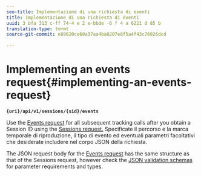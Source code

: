 ```yaml
---
seo-title: Implementazione di una richiesta di eventi
title: Implementazione di una richiesta di eventi
uuid: 3 bfa 313 c-ff 74-4 e 2 e-bbde -6 f 4 a 6221 d 85 b
translation-type: tm+mt
source-git-commit: e89620ce60a37aa4ba0207e8f5a4f43c76026dcd

---
```



# Implementing an events request{#implementing-an-events-request}

**`{uri}/api/v1/sessions/{sid}/events`**

Use the [Events request](/help/media-collection-api/mc-api-ref/mc-api-events-req.md) for all subsequent tracking calls after you obtain a Session ID using the [Sessions request.](/help/media-collection-api/mc-api-ref/mc-api-sessions-req.md) Specificate il percorso e la marca temporale di riproduzione, il tipo di evento ed eventuali parametri facoltativi che desiderate includere nel corpo JSON della richiesta.

The JSON request body for the [Events request](/help/media-collection-api/mc-api-ref/mc-api-events-req.md) has the same structure as that of the Sessions request, however check the [JSON validation schemas](/help/media-collection-api/mc-api-ref/mc-api-json-validation.md) for parameter requirements and types.
